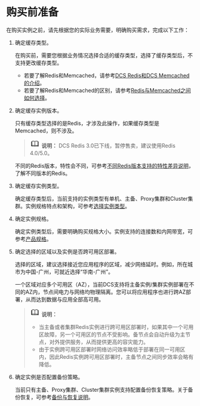 # 购买前准备<a name="PurchasePreparation"></a>

在购买实例之前，请先根据您的实际业务需要，明确购买需求，完成以下工作：

1.  确定缓存类型。

    在购买前，需要您根据业务情况选择合适的缓存类型，选择了缓存类型后，不支持更改缓存类型。

    -   若要了解Redis和Memcached，请参考[DCS Redis和DCS Memcached的介绍](https://support.huaweicloud.com/productdesc-dcs/dcs-pd-200713001.html)。
    -   若要了解Redis和Memcached的区别，请参考[Redis与Memcached之间如何选择](https://support.huaweicloud.com/productdesc-dcs/RedisAndMemcachedChoose.html)。

2.  确定缓存实例版本。

    只有缓存类型选择的是Redis，才涉及此操作，如果缓存类型是Memcached，则不涉及。

    >![](public_sys-resources/icon-note.gif) **说明：** 
    >DCS Redis 3.0已下线，暂停售卖，建议使用Redis 4.0/5.0。

    不同的Redis版本，特性会不同，可参考[不同Redis版本支持的特性差异说明](https://support.huaweicloud.com/productdesc-dcs/RedisDifference.html)，了解不同版本的Redis。

3.  确定缓存实例类型。

    确定缓存类型后，当前支持的实例类型有单机、主备、Proxy集群和Cluster集群。实例规格特点和架构，可参考[选择实例类型](https://support.huaweicloud.com/productdesc-dcs/CacheSingleNode.html)。

4.  确定实例规格。

    确定实例类型后，需要明确购买规格大小。实例支持的连接数和内网带宽，可参考[产品规格](https://support.huaweicloud.com/productdesc-dcs/dcs-pd-200713003.html)。

5.  确定选择的区域以及实例是否跨可用区部署。

    选择的区域，建议选择接近您应用程序的区域，减少网络延时。例如，所在城市为中国-广州，可就近选择“华南-广州”。

    一个区域对应多个可用区（AZ），当前DCS支持将主备实例/集群实例部署在不同的AZ内，节点间电力与网络均物理隔离。您可以将应用程序也进行跨AZ部署，从而达到数据与应用全部高可用。

    >![](public_sys-resources/icon-note.gif) **说明：** 
    >-   当主备或者集群Redis实例进行跨可用区部署时，如果其中一个可用区故障，另一个可用区的节点不受影响。备节点会自动升级为主节点，对外提供服务，从而提供更高的容灾能力。
    >-   由于实例跨可用区部署时网络访问效率略低于部署在同一可用区内，因此Redis实例跨可用区部署时，主备节点之间同步效率会略有降低。

6.  确定实例是否配置备份策略。

    当前只有主备、Proxy集群、Cluster集群实例支持配置备份恢复策略。关于备份恢复，可参考[备份与恢复说明](备份与恢复说明.md)。


